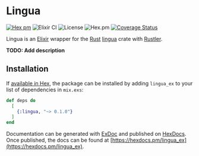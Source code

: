 # Lingua

[![Hex pm](http://img.shields.io/hexpm/v/lingua.svg?style=flat)](https://hex.pm/packages/lingua)
![Elixir CI](https://github.com/joshrotenberg/lingua_ex/workflows/Elixir%20CI/badge.svg)
![License](https://img.shields.io/hexpm/l/lingua)
![Hex.pm](https://img.shields.io/hexpm/dw/lingua)
[![Coverage Status](https://coveralls.io/repos/github/joshrotenberg/lingua_ex/badge.svg?branch=master)](https://coveralls.io/github/joshrotenberg/lingua_ex?branch=master)

Lingua is an [Elixir][0] wrapper for the [Rust][1] [lingua][2] crate with [Rustler][3].


**TODO: Add description**

## Installation

If [available in Hex](https://hex.pm/docs/publish), the package can be installed
by adding `lingua_ex` to your list of dependencies in `mix.exs`:

```elixir
def deps do
  [
    {:lingua, "~> 0.1.0"}
  ]
end
```

Documentation can be generated with [ExDoc](https://github.com/elixir-lang/ex_doc)
and published on [HexDocs](https://hexdocs.pm). Once published, the docs can
be found at [https://hexdocs.pm/lingua_ex](https://hexdocs.pm/lingua_ex).


[0]: https://elixir-lang.org
[1]: https://www.rust-lang.org 
[2]: https://crates.io/crates/lingua
[3]: https://hex.pm/packages/rustler